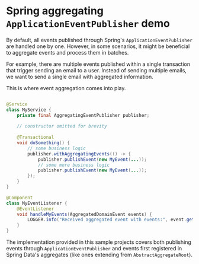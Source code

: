 # Spring aggregating `ApplicationEventPublisher` demo

By default, all events published through Spring's `ApplicationEventPublisher` are handled one by one. 
However, in some scenarios, it might be beneficial to aggregate events and process them in batches. 

For example, there are multiple events published within a single transaction that trigger sending an email to a user.
Instead of sending multiple emails, we want to send a single email with aggregated information.

This is where event aggregation comes into play.

```java

@Service
class MyService {
    private final AggregatingEventPublisher publisher;
    
    // constructor omitted for brevity
    
    @Transactional
    void doSomething() {
        // some business logic
        publisher.withAggregatingEvents(() -> {
            publisher.publishEvent(new MyEvent(...));
            // some more business logic
            publisher.publishEvent(new MyEvent(...));
        });
    }
}

@Component
class MyEventListener {
    @EventListener
    void handleMyEvents(AggregatedDomainEvent events) {
        LOGGER.info("Received aggregated event with events:", event.getEvents());
    }
}
```

The implementation provided in this sample projects covers both publishing events through `ApplicationEventPublisher` and events first registered in Spring Data's aggregates (like ones extending from `AbstractAggregateRoot`). 